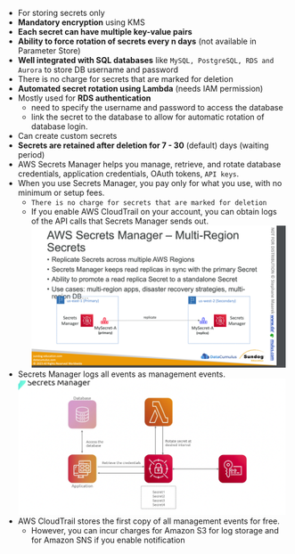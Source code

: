- For storing secrets only
- **Mandatory encryption** using KMS
- **Each secret can have multiple key-value pairs**
- **Ability to force rotation of secrets every n days** (not available in Parameter Store)
- **Well integrated with SQL databases** like `MySQL, PostgreSQL, RDS and Aurora` to store DB username and password
- There is no charge for secrets that are marked for deletion
- **Automated secret rotation using Lambda** (needs IAM permission)
- Mostly used for **RDS authentication**
    - need to specify the username and password to access the database
    - link the secret to the database to allow for automatic rotation of database login.
- Can create custom secrets
- **Secrets are retained after deletion for 7 - 30** (default) days (waiting period)
- AWS Secrets Manager helps you manage, retrieve, and rotate database credentials, application credentials, OAuth tokens, `API keys`.
- When you use Secrets Manager, you pay only for what you use, with no minimum or setup fees. 
    - `There is no charge for secrets that are marked for deletion`
    - If you enable AWS CloudTrail on your account, you can obtain logs of the API calls that Secrets Manager sends out. 
![alt text](image-3.png)
- Secrets Manager logs all events as management events. 
![alt text](image-2.png)
- AWS CloudTrail stores the first copy of all management events for free. 
    - However, you can incur charges for Amazon S3 for log storage and for Amazon SNS if you enable notification
